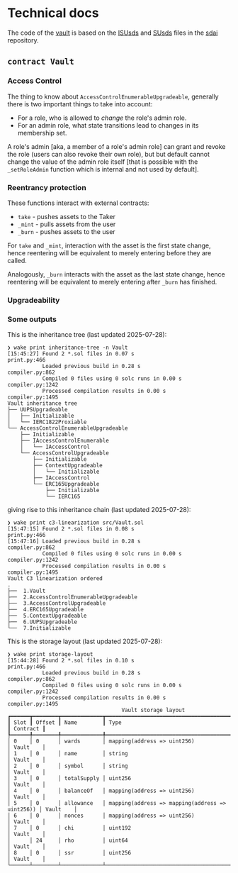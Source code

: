 # Technical docs

The code of the [vault](./src/Vault.sol) is based on the [ISUsds][ISUsds] and [SUsds][SUsds] files in the [sdai][sdai] repository.

[ISUsds]: https://github.com/sky-ecosystem/sdai/blob/dfc7f41cb7599afcb0f0eb1ddaadbf9dd4015dce/src/ISUsds.sol
[SUsds]: https://github.com/sky-ecosystem/sdai/blob/dfc7f41cb7599afcb0f0eb1ddaadbf9dd4015dce/src/SUsds.sol
[sdai]: https://github.com/sky-ecosystem/sdai

## `contract Vault`

### Access Control

The thing to know about `AccessControlEnumerableUpgradeable`, generally there is two important things to take into account:

* For a role, who is allowed to *change* the role's admin role.
* For an admin role, what state transitions lead to changes in its membership set.

A role's admin [aka, a member of a role's admin role] can grant and revoke the role (users can also revoke their own
role), but but default cannot change the value of the admin role itself [that is possible with the `_setRoleAdmin`
function which is internal and not used by default].

### Reentrancy protection

These functions interact with external contracts:

* `take` - pushes assets to the Taker
* `_mint` - pulls assets from the user
* `_burn` - pushes assets to the user

For `take` and `_mint`, interaction with the asset is the first state change, hence reentering will be equivalent to merely entering before they are called.

Analogously, `_burn` interacts with the asset as the last state change, hence reentering will be equivalent to merely entering after `_burn` has finished.

### Upgradeability

### Some outputs

This is the inheritance tree  (last updated 2025-07-28):

```
❯ wake print inheritance-tree -n Vault
[15:45:27] Found 2 *.sol files in 0.07 s                                                 print.py:466
           Loaded previous build in 0.28 s                                            compiler.py:862
           Compiled 0 files using 0 solc runs in 0.00 s                              compiler.py:1242
           Processed compilation results in 0.00 s                                   compiler.py:1495
Vault inheritance tree
├── UUPSUpgradeable
│   ├── Initializable
│   └── IERC1822Proxiable
└── AccessControlEnumerableUpgradeable
    ├── Initializable
    ├── IAccessControlEnumerable
    │   └── IAccessControl
    └── AccessControlUpgradeable
        ├── Initializable
        ├── ContextUpgradeable
        │   └── Initializable
        ├── IAccessControl
        └── ERC165Upgradeable
            ├── Initializable
            └── IERC165
```

giving rise to this inheritance chain (last updated 2025-07-28):

```
❯ wake print c3-linearization src/Vault.sol
[15:47:15] Found 2 *.sol files in 0.08 s                                                 print.py:466
[15:47:16] Loaded previous build in 0.28 s                                            compiler.py:862
           Compiled 0 files using 0 solc runs in 0.00 s                              compiler.py:1242
           Processed compilation results in 0.00 s                                   compiler.py:1495
Vault C3 linearization ordered
.
├──  1.Vault
├──  2.AccessControlEnumerableUpgradeable
├──  3.AccessControlUpgradeable
├──  4.ERC165Upgradeable
├──  5.ContextUpgradeable
├──  6.UUPSUpgradeable
└──  7.Initializable
```

This is the storage layout (last updated 2025-07-28):

```
❯ wake print storage-layout
[15:44:28] Found 2 *.sol files in 0.10 s                                                 print.py:466
           Loaded previous build in 0.28 s                                            compiler.py:862
           Compiled 0 files using 0 solc runs in 0.00 s                              compiler.py:1242
           Processed compilation results in 0.00 s                                   compiler.py:1495
                                    Vault storage layout
┏━━━━━━┳━━━━━━━━┳━━━━━━━━━━━━━┳━━━━━━━━━━━━━━━━━━━━━━━━━━━━━━━━━━━━━━━━━━━━━━━━━┳━━━━━━━━━━┓
┃ Slot ┃ Offset ┃ Name        ┃ Type                                            ┃ Contract ┃
┡━━━━━━╇━━━━━━━━╇━━━━━━━━━━━━━╇━━━━━━━━━━━━━━━━━━━━━━━━━━━━━━━━━━━━━━━━━━━━━━━━━╇━━━━━━━━━━┩
│ 0    │ 0      │ wards       │ mapping(address => uint256)                     │ Vault    │
│ 1    │ 0      │ name        │ string                                          │ Vault    │
│ 2    │ 0      │ symbol      │ string                                          │ Vault    │
│ 3    │ 0      │ totalSupply │ uint256                                         │ Vault    │
│ 4    │ 0      │ balanceOf   │ mapping(address => uint256)                     │ Vault    │
│ 5    │ 0      │ allowance   │ mapping(address => mapping(address => uint256)) │ Vault    │
│ 6    │ 0      │ nonces      │ mapping(address => uint256)                     │ Vault    │
│ 7    │ 0      │ chi         │ uint192                                         │ Vault    │
│      │ 24     │ rho         │ uint64                                          │ Vault    │
│ 8    │ 0      │ ssr         │ uint256                                         │ Vault    │
└──────┴────────┴─────────────┴─────────────────────────────────────────────────┴──────────┘
```


